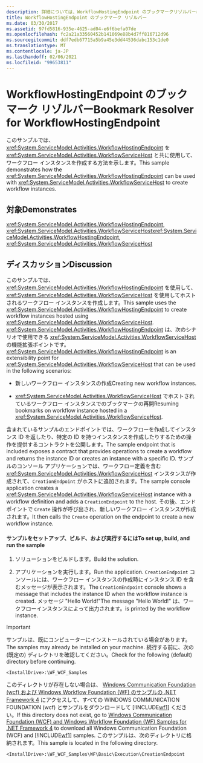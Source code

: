 ```yaml
---
description: 詳細については、WorkflowHostingEndpoint のブックマークリゾルバーに関するページを参照してください。
title: WorkflowHostingEndpoint のブックマーク リゾルバー
ms.date: 03/30/2017
ms.assetid: 97fd5816-935e-4625-ad04-e6f6befa07de
ms.openlocfilehash: fc2a21a33560452b141069e88b4d7ff816712d96
ms.sourcegitcommit: ddf7edb67715a5b9a45e3dd44536dabc153c1de0
ms.translationtype: MT
ms.contentlocale: ja-JP
ms.lasthandoff: 02/06/2021
ms.locfileid: "99653811"
---
```

# <a name="bookmark-resolver-for-workflowhostingendpoint"></a><span data-ttu-id="8a243-103">WorkflowHostingEndpoint のブックマーク リゾルバー</span><span class="sxs-lookup"><span data-stu-id="8a243-103">Bookmark Resolver for WorkflowHostingEndpoint</span></span>

<span data-ttu-id="8a243-104">このサンプルでは、<xref:System.ServiceModel.Activities.WorkflowHostingEndpoint> を <xref:System.ServiceModel.Activities.WorkflowServiceHost> と共に使用して、ワークフロー インスタンスを作成する方法を示します。</span><span class="sxs-lookup"><span data-stu-id="8a243-104">This sample demonstrates how the <xref:System.ServiceModel.Activities.WorkflowHostingEndpoint> can be used with <xref:System.ServiceModel.Activities.WorkflowServiceHost> to create workflow instances.</span></span>  
  
## <a name="demonstrates"></a><span data-ttu-id="8a243-105">対象</span><span class="sxs-lookup"><span data-stu-id="8a243-105">Demonstrates</span></span>  

 <span data-ttu-id="8a243-106"><xref:System.ServiceModel.Activities.WorkflowHostingEndpoint>, <xref:System.ServiceModel.Activities.WorkflowServiceHost></span><span class="sxs-lookup"><span data-stu-id="8a243-106"><xref:System.ServiceModel.Activities.WorkflowHostingEndpoint>, <xref:System.ServiceModel.Activities.WorkflowServiceHost></span></span>  
  
## <a name="discussion"></a><span data-ttu-id="8a243-107">ディスカッション</span><span class="sxs-lookup"><span data-stu-id="8a243-107">Discussion</span></span>  

 <span data-ttu-id="8a243-108">このサンプルでは、<xref:System.ServiceModel.Activities.WorkflowHostingEndpoint> を使用して、<xref:System.ServiceModel.Activities.WorkflowServiceHost> を使用してホストされるワークフロー インスタンスを作成します。</span><span class="sxs-lookup"><span data-stu-id="8a243-108">This sample uses the <xref:System.ServiceModel.Activities.WorkflowHostingEndpoint> to create workflow instances hosted using <xref:System.ServiceModel.Activities.WorkflowServiceHost>.</span></span> <span data-ttu-id="8a243-109"><xref:System.ServiceModel.Activities.WorkflowHostingEndpoint> は、次のシナリオで使用できる <xref:System.ServiceModel.Activities.WorkflowServiceHost> の機能拡張ポイントです。</span><span class="sxs-lookup"><span data-stu-id="8a243-109"><xref:System.ServiceModel.Activities.WorkflowHostingEndpoint> is an extensibility point for <xref:System.ServiceModel.Activities.WorkflowServiceHost> that can be used in the following scenarios:</span></span>  
  
- <span data-ttu-id="8a243-110">新しいワークフロー インスタンスの作成</span><span class="sxs-lookup"><span data-stu-id="8a243-110">Creating new workflow instances.</span></span>  
  
- <span data-ttu-id="8a243-111"><xref:System.ServiceModel.Activities.WorkflowServiceHost> でホストされているワークフロー インスタンスでのブックマークの再開</span><span class="sxs-lookup"><span data-stu-id="8a243-111">Resuming bookmarks on workflow instance hosted in a <xref:System.ServiceModel.Activities.WorkflowServiceHost>.</span></span>  
  
 <span data-ttu-id="8a243-112">含まれているサンプルのエンドポイントでは、ワークフローを作成してインスタンス ID を返したり、特定の ID を持つインスタンスを作成したりするための操作を提供するコントラクトを公開します。</span><span class="sxs-lookup"><span data-stu-id="8a243-112">The sample endpoint that is included exposes a contract that provides operations to create a workflow and returns the instance ID or creates an instance with a specific ID.</span></span> <span data-ttu-id="8a243-113">サンプルのコンソール アプリケーションでは、ワークフロー定義を含む <xref:System.ServiceModel.Activities.WorkflowServiceHost> インスタンスが作成されて、`CreationEndpoint` がホストに追加されます。</span><span class="sxs-lookup"><span data-stu-id="8a243-113">The sample console application creates a <xref:System.ServiceModel.Activities.WorkflowServiceHost> instance with a workflow definition and adds a `CreationEndpoint` to the host.</span></span> <span data-ttu-id="8a243-114">その後、エンドポイントで `Create` 操作が呼び出され、新しいワークフロー インスタンスが作成されます。</span><span class="sxs-lookup"><span data-stu-id="8a243-114">It then calls the `Create` operation on the endpoint to create a new workflow instance.</span></span>  
  
#### <a name="to-set-up-build-and-run-the-sample"></a><span data-ttu-id="8a243-115">サンプルをセットアップ、ビルド、および実行するには</span><span class="sxs-lookup"><span data-stu-id="8a243-115">To set up, build, and run the sample</span></span>  
  
1. <span data-ttu-id="8a243-116">ソリューションをビルドします。</span><span class="sxs-lookup"><span data-stu-id="8a243-116">Build the solution.</span></span>  
  
2. <span data-ttu-id="8a243-117">アプリケーションを実行します。</span><span class="sxs-lookup"><span data-stu-id="8a243-117">Run the application.</span></span> <span data-ttu-id="8a243-118">`CreationEndpoint` コンソールには、ワークフロー インスタンスの作成時にインスタンス ID を含むメッセージが表示されます。</span><span class="sxs-lookup"><span data-stu-id="8a243-118">The `CreationEndpoint` console shows a message that includes the instance ID when the workflow instance is created.</span></span> <span data-ttu-id="8a243-119">メッセージ "Hello World!"</span><span class="sxs-lookup"><span data-stu-id="8a243-119">The message "Hello World!"</span></span> <span data-ttu-id="8a243-120">は、ワークフローインスタンスによって出力されます。</span><span class="sxs-lookup"><span data-stu-id="8a243-120">is printed by the workflow instance.</span></span>  
  
> [!IMPORTANT]
> <span data-ttu-id="8a243-121">サンプルは、既にコンピューターにインストールされている場合があります。</span><span class="sxs-lookup"><span data-stu-id="8a243-121">The samples may already be installed on your machine.</span></span> <span data-ttu-id="8a243-122">続行する前に、次の (既定の) ディレクトリを確認してください。</span><span class="sxs-lookup"><span data-stu-id="8a243-122">Check for the following (default) directory before continuing.</span></span>  
>
> `<InstallDrive>:\WF_WCF_Samples`  
>
> <span data-ttu-id="8a243-123">このディレクトリが存在しない場合は、 [Windows Communication Foundation (wcf) および Windows Workflow Foundation (WF) のサンプルの .NET Framework 4](https://www.microsoft.com/download/details.aspx?id=21459) にアクセスして、すべての WINDOWS COMMUNICATION FOUNDATION (wcf) とサンプルをダウンロードして [!INCLUDE[wf1](../../../../includes/wf1-md.md)] ください。</span><span class="sxs-lookup"><span data-stu-id="8a243-123">If this directory does not exist, go to [Windows Communication Foundation (WCF) and Windows Workflow Foundation (WF) Samples for .NET Framework 4](https://www.microsoft.com/download/details.aspx?id=21459) to download all Windows Communication Foundation (WCF) and [!INCLUDE[wf1](../../../../includes/wf1-md.md)] samples.</span></span> <span data-ttu-id="8a243-124">このサンプルは、次のディレクトリに格納されます。</span><span class="sxs-lookup"><span data-stu-id="8a243-124">This sample is located in the following directory.</span></span>  
>
> `<InstallDrive>:\WF_WCF_Samples\WF\Basic\Execution\CreationEndpoint`
